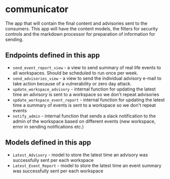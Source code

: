 # communicator
The app that will contain the final content and advisories sent to the consumers.
This app will have the content models, the filters for security controls and the markdown processor for preparation of information for sending.

## Endpoints defined in this app
- `send_event_report_view` - a view to send summary of real life events to all workspaces. Should be scheduled to run once per week. 
- `send_advisories_view` - a view to send the individual advisory e-mail to take action because of a vulnerability or zero day attack.
- `update_workspace_advisory` - internal function for updating the latest time an advisory is sent to a workspace so we don't repeat advisories
- `update_workspace_event_report` - internal function for updating the latest time a summary of events is sent to a workspace so we don't repeat events
- `notify_admin` - internal function that sends a slack notification to the admin of the workspace based on different events (new workspace, error in sending notifications etc.)


## Models defined in this app
- `Latest_Advisory` - model to store the latest time an advisory was successfully sent per each workspace
- `Latest_Event_Report` - model to store the latest time an event summary was successfully sent per each workspace